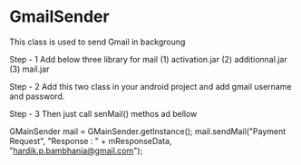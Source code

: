 # GmailSender
This class is used to send Gmail in backgroung

Step - 1
Add below three library for mail
(1) activation.jar
(2) additionnal.jar
(3) mail.jar

Step - 2
Add this two class in your android project and add gmail username and
password.

Step - 3
Then just call senMail() methos ad bellow

GMainSender mail = GMainSender.getInstance();
mail.sendMail("Payment Request", "Response : " +  mResponseData, "hardik.p.bambhania@gmail.com");
